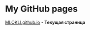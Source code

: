# My GitHub pages

[MLOKLI.github.io](https://github.com/MLOKLI/MLOKLI.github.io "Текущая страница") - **Текущая страница**
